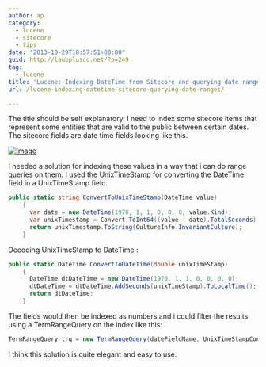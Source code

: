 ```yaml
---
author: ap
category:
  - lucene
  - sitecore
  - tips
date: "2013-10-29T18:57:51+00:00"
guid: http://laubplusco.net/?p=249
tag:
  - lucene
title: 'Lucene: Indexing DateTime from Sitecore and querying date ranges'
url: /lucene-indexing-datetime-sitecore-querying-date-ranges/

---
```

The title should be self explanatory. I need to index some sitecore items that represent some entities that are valid to the public between certain dates. The sitecore fields are date time fields looking like this.

[![Image](http://cook4passion.files.wordpress.com/2013/10/dates.png?w=254)](http://cook4passion.files.wordpress.com/2013/10/dates.png)

I needed a solution for indexing these values in a way that i can do range queries on them. I used the UnixTimeStamp for converting the DateTime field in a UnixTimeStamp field.

```c#
public static string ConvertToUnixTimeStamp(DateTime value)
    {
      var date = new DateTime(1970, 1, 1, 0, 0, 0, value.Kind);
      var unixTimestamp = Convert.ToInt64((value - date).TotalSeconds);
      return unixTimestamp.ToString(CultureInfo.InvariantCulture);
    }
```

Decoding UnixTimeStamp to DateTime :

```c#
public static DateTime ConvertToDateTime(double unixTimeStamp)
    {
      DateTime dtDateTime = new DateTime(1970, 1, 1, 0, 0, 0, 0);
      dtDateTime = dtDateTime.AddSeconds(unixTimeStamp).ToLocalTime();
      return dtDateTime;
    }
```

The fields would then be indexed as numbers and i could filter the results using a TermRangeQuery on the index like this:

```c#
TermRangeQuery trq = new TermRangeQuery(dateFieldName, UnixTimeStampConverter.ConvertToUnixTimeStamp(startDateTime), UnixTimeStampConverter.ConvertToUnixTimeStamp(endDateTime), true, true);
```

I think this solution is quite elegant and easy to use.
